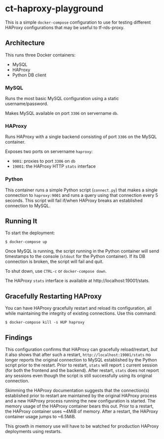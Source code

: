 # ct-haproxy-playground

This is a simple `docker-compose` configuration to use for testing different HAProxy configurations that may be useful to tf-rds-proxy.

## Architecture

This runs three Docker containers:
- MySQL
- HAProxy
- Python DB client

### MySQL

Runs the most basic MySQL configuration using a static username/password.

Makes MySQL available on port `3306` on servername `db`.

### HAProxy

Runs HAProxy with a single backend consisting of port `3306` on the MySQL container.

Exposes two ports on servername `haproxy`:
- `9001`: proxies to port `3306` on `db`
- `19001`: the HAProxy HTTP `stats` interface

### Python

This container runs a simple Python script (`connect.py`) that makes a single connection to `haproxy:9001` and runs a query using that connection every 5 seconds. This script will fail if/when HAProxy breaks an established connection to MySQL.

## Running It

To start the deployment:
```
$ docker-compose up
```
Once MySQL is running, the script running in the Python container will send timestamps to the console (`stdout` for the Python container). If its DB connection is broken, the script will fail and quit.

To shut down, use `CTRL-c` or `docker-compose down`.

The HAProxy `stats` interface is available at http://localhost:19001/stats.

## Gracefully Restarting HAProxy

You can have HAProxy gracefully restart and reload its configuration, all while maintaining the integrity of existing connections. Use this command:
```
$ docker-compose kill -s HUP haproxy
```
## Findings

This configuration confirms that HAProxy can gracefully reload/restart, *but* it also shows that after such a restart, `http://localhost:19001/stats` no longer reports the original connection to MySQL established by the Python script prior to the restart. Prior to restart, `stats` will report `1` current session (for both the frontend and the backend). After restart, `stats` does not report any sessions even though the script is still successfully using its original connection.

Skimming the HAProxy documentation suggests that the connection(s) established prior to restart are maintained by the original HAProxy process and a new HAProxy process running the new configuration is started. The memory usage of the HAProxy container bears this out. Prior to a restart, the HAProxy container uses ~4MiB of memory. After a restart, the HAProxy container usage jumps to ~6.5MiB.

This growth in memory use will have to be watched for production HAProxy deployments using restarts.
